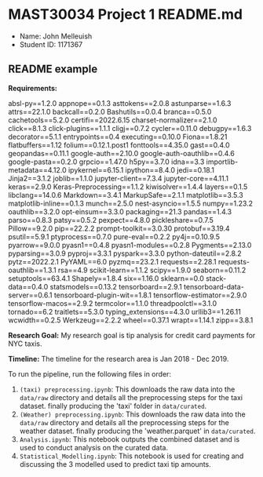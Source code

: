 # MAST30034 Project 1 README.md
- Name: John Melleuish
- Student ID: 1171367

## README example
**Requirements:**

absl-py==1.2.0
appnope==0.1.3
asttokens==2.0.8
astunparse==1.6.3
attrs==22.1.0
backcall==0.2.0
Bashutils==0.0.4
branca==0.5.0
cachetools==5.2.0
certifi==2022.6.15
charset-normalizer==2.1.0
click==8.1.3
click-plugins==1.1.1
cligj==0.7.2
cycler==0.11.0
debugpy==1.6.3
decorator==5.1.1
entrypoints==0.4
executing==0.10.0
Fiona==1.8.21
flatbuffers==1.12
folium==0.12.1.post1
fonttools==4.35.0
gast==0.4.0
geopandas==0.11.1
google-auth==2.10.0
google-auth-oauthlib==0.4.6
google-pasta==0.2.0
grpcio==1.47.0
h5py==3.7.0
idna==3.3
importlib-metadata==4.12.0
ipykernel==6.15.1
ipython==8.4.0
jedi==0.18.1
Jinja2==3.1.2
joblib==1.1.0
jupyter-client==7.3.4
jupyter-core==4.11.1
keras==2.9.0
Keras-Preprocessing==1.1.2
kiwisolver==1.4.4
layers==0.1.5
libclang==14.0.6
Markdown==3.4.1
MarkupSafe==2.1.1
matplotlib==3.5.3
matplotlib-inline==0.1.3
munch==2.5.0
nest-asyncio==1.5.5
numpy==1.23.2
oauthlib==3.2.0
opt-einsum==3.3.0
packaging==21.3
pandas==1.4.3
parso==0.8.3
patsy==0.5.2
pexpect==4.8.0
pickleshare==0.7.5
Pillow==9.2.0
pip==22.2.2
prompt-toolkit==3.0.30
protobuf==3.19.4
psutil==5.9.1
ptyprocess==0.7.0
pure-eval==0.2.2
py4j==0.10.9.5
pyarrow==9.0.0
pyasn1==0.4.8
pyasn1-modules==0.2.8
Pygments==2.13.0
pyparsing==3.0.9
pyproj==3.3.1
pyspark==3.3.0
python-dateutil==2.8.2
pytz==2022.2.1
PyYAML==6.0
pyzmq==23.2.1
requests==2.28.1
requests-oauthlib==1.3.1
rsa==4.9
scikit-learn==1.1.2
scipy==1.9.0
seaborn==0.11.2
setuptools==63.4.1
Shapely==1.8.4
six==1.16.0
sklearn==0.0
stack-data==0.4.0
statsmodels==0.13.2
tensorboard==2.9.1
tensorboard-data-server==0.6.1
tensorboard-plugin-wit==1.8.1
tensorflow-estimator==2.9.0
tensorflow-macos==2.9.2
termcolor==1.1.0
threadpoolctl==3.1.0
tornado==6.2
traitlets==5.3.0
typing_extensions==4.3.0
urllib3==1.26.11
wcwidth==0.2.5
Werkzeug==2.2.2
wheel==0.37.1
wrapt==1.14.1
zipp==3.8.1

**Research Goal:** My research goal is tip analysis for credit card payments for NYC taxis.

**Timeline:** The timeline for the research area is Jan 2018 - Dec 2019.

To run the pipeline, run the following files in order:
1. `(taxi) preprocessing.ipynb`: This downloads the raw data into the `data/raw` directory and details all the preprocessing steps for the taxi dataset. finally producing the 'taxi' folder in `data/curated`.
2. `(Weather) preprocessing.ipynb`: This downloads the raw data into the `data/raw` directory and details all the preprocessing steps for the weather dataset. finally producing the 'weather.parquet' in `data/curated`.
3. `Analysis.ipynb`: This notebook outputs the combined dataset and is used to conduct analysis on the curated data.
4. `Statistical_Modelling.ipynb`: This notebook is used for creating and discussing the 3 modelled used to predict taxi tip amounts.
